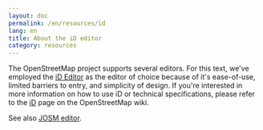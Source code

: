 ```yaml
---
layout: doc
permalink: /en/resources/id 
lang: en
title: About the iD editor
category: resources
---
```


The OpenStreetMap project supports several editors. For this text, we've employed the [iD Editor](http://wiki.openstreetmap.org/wiki/ID) as the editor of choice because of it's ease-of-use, limited barriers to entry, and simplicity of design. If you're interested in more information on how to use iD or technical specifications, please refer to the [iD](http://wiki.openstreetmap.org/wiki/ID) page on the OpenStreetMap wiki.

See also [JOSM editor](_posts/en/modules/resources/josm.md).

